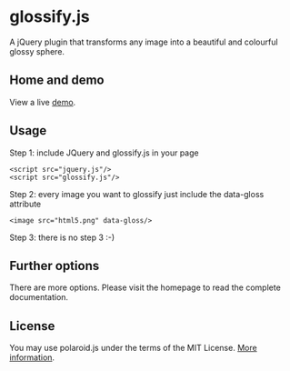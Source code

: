 glossify.js
============

A jQuery plugin that transforms any image into a beautiful and colourful glossy sphere.

## Home and demo
View a live [demo](https://tinoni.github.io/gloss/).

## Usage
Step 1: include JQuery and glossify.js in your page

    <script src="jquery.js"/>
    <script src="glossify.js"/>

Step 2: every image you want to glossify just include the data-gloss attribute

    <image src="html5.png" data-gloss/>

Step 3: there is no step 3 :-)

## Further options
There are more options. Please visit the homepage to read the complete documentation.

## License
You may use polaroid.js under the terms of the MIT License. [More information](http://en.wikipedia.org/wiki/MIT_License).
